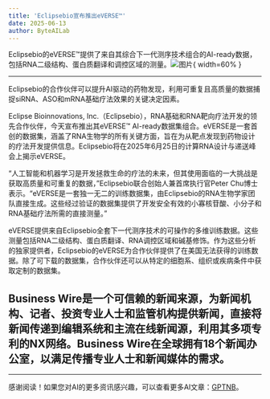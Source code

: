 ```yaml
---
title: 'Eclipsebio宣布推出eVERSE™'
date: 2025-06-13
author: ByteAILab
---
```


Eclipsebio的eVERSE™提供了来自其综合下一代测序技术组合的AI-ready数据，包括RNA二级结构、蛋白质翻译和调控区域的测量。![图片](https://ai-techpark.com/wp-content/uploads/Eclipsebio.jpg){ width=60% }

---
Eclipsebio的合作伙伴可以提升AI驱动的药物发现，利用可重复且高质量的数据捕捉siRNA、ASO和mRNA基础疗法效果的关键决定因素。

Eclipse Bioinnovations, Inc.（Eclipsebio），RNA基础和RNA靶向疗法开发的领先合作伙伴，今天宣布推出其eVERSE™ AI-ready数据集组合。eVERSE是一套首创的数据集，涵盖了RNA生物学的所有关键方面，旨在为从靶点发现到药物设计的疗法开发提供信息。Eclipsebio将在2025年6月25日的计算RNA设计与递送峰会上揭示eVERSE。

“人工智能和机器学习是开发拯救生命的疗法的未来，但其使用面临的一大挑战是获取高质量和可重复的数据，”Eclipsebio联合创始人兼首席执行官Peter Chu博士表示。“eVERSE是一套独一无二的训练数据集，由Eclipsebio的RNA生物学家团队直接生成。这些经过验证的数据集提供了开发安全有效的小寡核苷酸、小分子和RNA基础疗法所需的直接测量。”

eVERSE提供来自Eclipsebio全套下一代测序技术的可操作的多维训练数据。这些测量包括RNA二级结构、蛋白质翻译、RNA调控区域和碱基修饰。作为这些分析的独家提供者，Eclipsebio的eVERSE为合作伙伴提供了在美国无法获得的训练数据。除了可下载的数据集，合作伙伴还可以从特定的细胞系、组织或疾病条件中获取定制的数据集。

Business Wire是一个可信赖的新闻来源，为新闻机构、记者、投资专业人士和监管机构提供新闻，直接将新闻传递到编辑系统和主流在线新闻源，利用其多项专利的NX网络。Business Wire在全球拥有18个新闻办公室，以满足传播专业人士和新闻媒体的需求。
---
---
感谢阅读！如果您对AI的更多资讯感兴趣，可以查看更多AI文章：[GPTNB](https://gptnb.com)。